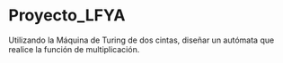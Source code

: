 # Proyecto_LFYA
Utilizando la Máquina de Turing de dos cintas, diseñar un autómata que realice la función de multiplicación.
